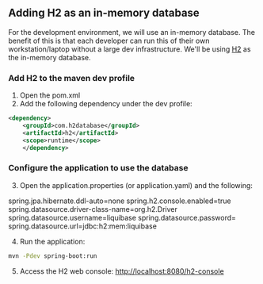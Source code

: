 ## Adding H2 as an in-memory database

For the development environment, we will use an in-memory database. The benefit of this is that each developer can run this of their own workstation/laptop without a large dev infrastructure. We'll be using [H2](http://www.h2database.com/html/main.html) as the in-memory database.

### Add H2 to the maven dev profile

1. Open the pom.xml
2. Add the following dependency under the dev profile:

```xml
<dependency>
    <groupId>com.h2database</groupId>
    <artifactId>h2</artifactId>
    <scope>runtime</scope>
    </dependency>
```

### Configure the application to use the database

3. Open the application.properties (or application.yaml) and the following:

spring.jpa.hibernate.ddl-auto=none
spring.h2.console.enabled=true
spring.datasource.driver-class-name=org.h2.Driver
spring.datasource.username=liquibase
spring.datasource.password=
spring.datasource.url=jdbc:h2:mem:liquibase

4. Run the application:
```bash
mvn -Pdev spring-boot:run
```

5. Access the H2 web console: [http://localhost:8080/h2-console](http://localhost:8080/h2-console)